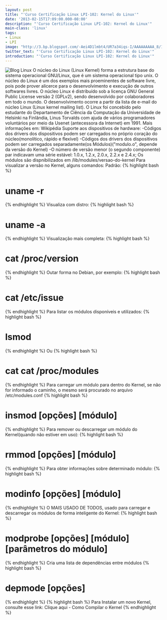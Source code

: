 ```yaml
---
layout: post
title: "'Curso Certificação Linux LPI-102: Kernel do Linux'"
date: '2013-02-15T17:09:00.000-08:00'
description: "'Curso Certificação Linux LPI-102: Kernel do Linux'"
main-class: 'linux'
tags:
- Linux
- LPI
image: "http://3.bp.blogspot.com/-Aei4D1lmbt4/UR7a34iqs-I/AAAAAAAAA_8/18e9squdg4A/s72-c/Linux_kernel_map.png"
twitter_text: "'Curso Certificação Linux LPI-102: Kernel do Linux'"
introduction: "'Curso Certificação Linux LPI-102: Kernel do Linux'"
---
```

![Blog Linux](http://3.bp.blogspot.com/-Aei4D1lmbt4/UR7a34iqs-I/AAAAAAAAA_8/18e9squdg4A/s400/Linux_kernel_map.png "Blog Linux")
 O núcleo do Linux (Linux Kernel) forma a estrutura base do sistema operacional GNU/Linux, que é um sistema operacional tipo unix. O núcleo do Linux é um dos exemplos mais proeminentes de software livre, pois pode prover alicerce para o desenvolvimento e execução de outros softwares livres.
O núcleo Linux é distribuído sob a licença GNU General Public License versão 2 (GPLv2), sendo desenvolvido por colaboradores em todo o mundo. O desenvolvimento ocorre a partir da lista de e-mail do núcleo Linux (Linux kernel mailing list).
O Linux foi concebido pelo estudante do Departamento de Ciência da Computação da Universidade de Helsinki na Finlândia, Linus Torvalds com ajuda de vários programadores voluntários por meio da Usenet (antecessora da Internet) em 1991.
Mais informações em: Wikipédia
Suporte aos dispositivos de hardware:
-Códigos dos drivers dos dispositivos podem ser carregados no próprio coração do núcleo(monolítico, rápido e flexível)
-Códigos dos drivers dos dispositivos podem ser carregados separadamente(os Módulos)("modulo.o", depende da versão do Kernel)
-O número de versão menor (o segundo componente) par indicavam uma série estável: 1.0.x, 1.2.x, 2.0.x, 2.2.x e 2.4.x;
Os módulos são dispnibilizados em /lib/modules/versao-do-kernel
Para visualizar a versão no Kernel, alguns comandos:
Padrão:
{% highlight bash %}
# uname -r
{% endhighlight %}
Visualiza com distro:
{% highlight bash %}
# uname -a
{% endhighlight %}
Visualização mais completa:
{% highlight bash %}
# cat /proc/version
{% endhighlight %}
Outar forma no Debian, por exemplo:
{% highlight bash %}
# cat /etc/issue
{% endhighlight %}
Para listar os módulos disponíveis e utilizados:
{% highlight bash %}
# lsmod
{% endhighlight %}
Ou
{% highlight bash %}
# cat cat /proc/modules
{% endhighlight %}
Para carregar um módulo para dentro do Kernel, se não for informado o caminho, o mesmo será procurado no arquivo /etc/modules.conf
{% highlight bash %}
# insmod [opções] [módulo]
{% endhighlight %}
Para remover ou descarregar um módulo do Kernel(quando não estiver em uso):
{% highlight bash %}
# rmmod [opções] [módulo]
{% endhighlight %}
Para obter informações sobre determinado módulo:
{% highlight bash %}
# modinfo [opções] [módulo]
{% endhighlight %}
O MAIS USADO DE TODOS, usado para carregar e descarregar os módulos de forma inteligente do Kernel:
{% highlight bash %}
# modprobe [opções] [módulo] [parâmetros do módulo]
{% endhighlight %}
Cria uma lista de dependências entre módulos
{% highlight bash %}
# depmode [opções]
{% endhighlight %}
{% highlight bash %}
Para Instalar um novo Kernel, consulte esse link:
Clique aqui - Como Compilar o Kernel
{% endhighlight %}
